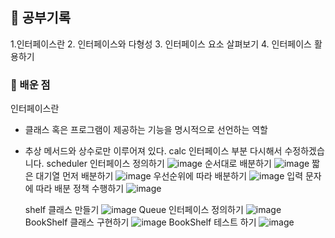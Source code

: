 

## 🌅 공부기록
1.인터페이스란
2. 인터페이스와 다형성
3. 인터페이스 요소 살펴보기
4. 인터페이스 활용하기
### 🧠 배운 점
인터페이스란
- 클래스 혹은 프로그램이 제공하는 기능을 명시적으로 선언하는 역할
- 추상 메서드와 상수로만 이루어져 있다.
calc 인터페이스 부분 다시해서 수정하겠습니다.
  scheduler 인터페이스 정의하기
  ![image](https://github.com/user-attachments/assets/ceaf39d2-bd97-4fcb-96c8-c08f96456e61)
  순서대로 배분하기
  ![image](https://github.com/user-attachments/assets/99dabce0-8682-4400-a454-1c4eaa04466c)
  짧은 대기열 먼저 배분하기
  ![image](https://github.com/user-attachments/assets/73dbcee1-30db-4ed1-8204-77d3097a6624)
  우선순위에 따라 배분하기
  ![image](https://github.com/user-attachments/assets/402b034b-8a0a-41c6-98e6-777ccccfea4b)
  입력 문자에 따라 배분 정책 수행하기
  ![image](https://github.com/user-attachments/assets/11fa8ed9-a9c4-4375-ba88-efe4d61dea2b)

  shelf 클래스 만들기
  ![image](https://github.com/user-attachments/assets/982966f5-3234-4dae-af15-e140eab137f3)
  Queue 인터페이스 정의하기
  ![image](https://github.com/user-attachments/assets/a1b310c8-285c-46bb-90e7-90359236e912)
  BookShelf 클래스 구현하기
  ![image](https://github.com/user-attachments/assets/fbb6e1c1-0888-4e7f-9ce6-fdea716f6e24)
  BookShelf 테스트 하기
  ![image](https://github.com/user-attachments/assets/41e2469f-4618-4005-bb5f-faab4ed7986e)



